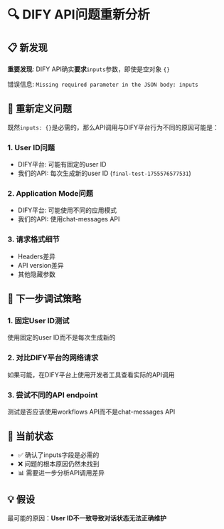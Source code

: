 # 🔍 DIFY API问题重新分析

## 📋 新发现

**重要发现**: DIFY API确实**要求**`inputs`参数，即使是空对象 `{}`

错误信息: `Missing required parameter in the JSON body: inputs`

## 🎯 重新定义问题

既然`inputs: {}`是必需的，那么API调用与DIFY平台行为不同的原因可能是：

### 1. User ID问题
- DIFY平台: 可能有固定的user ID
- 我们的API: 每次生成新的user ID (`final-test-1755576577531`)

### 2. Application Mode问题
- DIFY平台: 可能使用不同的应用模式
- 我们的API: 使用chat-messages API

### 3. 请求格式细节
- Headers差异
- API version差异  
- 其他隐藏参数

## 🔧 下一步调试策略

### 1. 固定User ID测试
使用固定的user ID而不是每次生成新的

### 2. 对比DIFY平台的网络请求
如果可能，在DIFY平台上使用开发者工具查看实际的API调用

### 3. 尝试不同的API endpoint
测试是否应该使用workflows API而不是chat-messages API

## 📝 当前状态

- ✅ 确认了inputs字段是必需的
- ❌ 问题的根本原因仍然未找到  
- 📊 需要进一步分析API调用差异

## 💡 假设

最可能的原因：**User ID不一致导致对话状态无法正确维护**